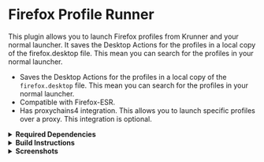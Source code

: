 # Firefox Profile Runner
This plugin allows you to launch Firefox profiles from Krunner and your normal launcher.
It saves the Desktop Actions for the profiles in a local copy of the firefox.desktop file.
This mean you can search for the profiles in your normal launcher.

- Saves the Desktop Actions for the profiles in a local copy of the `firefox.desktop` file. This mean you can search for the profiles in your normal launcher.
- Compatible with Firefox-ESR.
- Has proxychains4 integration. This allows you to launch specific profiles over a proxy. This integration is optional.

<details>
<summary><b><b>Required Dependencies</b></b></summary>

<b>Debian/Ubuntu:</b>
```shell
sudo apt install cmake extra-cmake-modules build-essential libkf5runner-dev libkf5textwidgets-dev qtdeclarative5-dev gettext libkf5kcmutils-dev
```

<b>OpenSUSE:</b>
```shell
sudo zypper install cmake extra-cmake-modules libQt5Widgets5 libQt5Core5 libqt5-qtlocation-devel ki18n-devel ktextwidgets-devel kservice-devel krunner-devel gettext-tools kconfigwidgets-devel kcmutils-devel
```

<b>Fedora:</b>
```shell
sudo dnf install cmake extra-cmake-modules kf5-ki18n-devel kf5-kservice-devel kf5-krunner-devel kf5-ktextwidgets-devel gettext kf5-kcmutils-devel
```

<b>Arch (Manjaro):</b>
```shell
sudo dnf install cmake extra-cmake-modules kcmutils
```

</details>

<details>
<summary><b>Build Instructions</b></summary>

<details>
<summary><b>A: Oneliner install</b></summary>

```shell
curl https://raw.githubusercontent.com/alex1701c/krunner-firefox/master/install.sh | bash
```

</details>

<details>
<summary><b>B: Oneliner install (Without admin privileges)</b></summary>

```shell
curl https://raw.githubusercontent.com/alex1701c/krunner-firefox/master/install-user.sh | bash
```

</details>

<details>
<summary><b>C: Manual install</b></summary>

```shell
git clone https://github.com/alex1701c/krunner-firefox
cd krunner-firefox
mkdir build
cd build
cmake -DCMAKE_BUILD_TYPE=Release -DKDE_INSTALL_QTPLUGINDIR=$(kf5-config --qt-plugins) ..
make
sudo make install
kquitapp5 krunner 2> /dev/null; kstart5 --windowclass krunner krunner > /dev/null 2>&1 &
```

</details>

To get the icon for the private window you have to extract it:
```shell
mkdir -p /tmp/firefoxprofile_installer
unzip /usr/lib/firefox/browser/omni.ja -c "chrome/browser/skin/classic/browser/privatebrowsing/favicon.svg" -d /tmp/firefoxprofile_installer > /dev/null 2>&1
sudo mv /tmp/firefoxprofile_installer/chrome/browser/skin/classic/browser/privatebrowsing/favicon.svg /usr/share/pixmaps/private_browsing_firefox.svg
rm -rf /tmp/firefoxprofile_installer
```
If you install it manually for Firefox-ESR you should adjust the icon in `src/plasma-runner-firefoxprofilerunner.desktop` and change the path for the unzip command

</details>

<details>
<summary><b>Screenshots</b></summary>

#### Overview
The plugin gets triggered by Firefox
![Overview](https://raw.githubusercontent.com/alex1701c/Screenshots/master/FirefoxProfileRunner/runner_profiles_overview.png)

#### Search
After the trigger word you can search the profiles. 
![Search](https://raw.githubusercontent.com/alex1701c/Screenshots/master/FirefoxProfileRunner/runner_profiles_search.png)

#### Config Dialog
If you uncheck the options to register the normal/private window launch options profiles globally you can not launch
the profiles like in the last screenshot.  
If the following option is checked the option to launch a normal window with the default profile is not shown.
This is useful, because the default profile can be launched with the "Applications" plugin.  
The option to always show private windows is demonstrated in the first screenshot.

Using the Move Up/Down buttons you can change the order of the options.   
The text field below is used to rename the profiles. This does not modify the Firefox
configuration, just the displayed name for the runner.  
![Config Dialog](https://raw.githubusercontent.com/alex1701c/Screenshots/master/FirefoxProfileRunner/general_config_dialog.png)

#### Config Dialog Proxychains
If proxychains4 is installed you can add extra launch options. This way Firefox is started over a proxy
but no system wide proxy has to be configured.  
The force new instance button adds the "--new-instance" flag to the launch arguments of Firefox. This way
you can be sure that Firefox is started over a proxy, but you can only have one instance of Firefox with 
the selected profile running.  
![Config Dialog Proxychains](https://raw.githubusercontent.com/alex1701c/Screenshots/master/FirefoxProfileRunner/config_proxychains_extra.png)
This configuration would look like this in Krunner:
![Proxychains Config Example](https://raw.githubusercontent.com/alex1701c/Screenshots/master/FirefoxProfileRunner/runner_profiles_search_proxychains.png)
The existing launch options can also be modified to use proxychains.
![Config Dialog Proxychains Change Existing](https://raw.githubusercontent.com/alex1701c/Screenshots/master/FirefoxProfileRunner/config_proxychains_existing.png)

#### Overview With All Global Options
After the trigger word you can search the profiles. 
![Overview With All Global Options](https://raw.githubusercontent.com/alex1701c/Screenshots/master/FirefoxProfileRunner/global_overview_proxychains.png)

</details>
